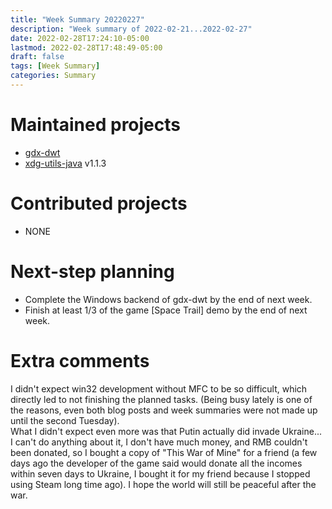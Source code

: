 ```yaml
---
title: "Week Summary 20220227"
description: "Week summary of 2022-02-21...2022-02-27"
date: 2022-02-28T17:24:10-05:00
lastmod: 2022-02-28T17:48:49-05:00
draft: false
tags: [Week Summary]
categories: Summary
---
```


# Maintained projects

- [gdx-dwt](https://github.com/anyicomplex/gdx-dwt)  
- [xdg-utils-java](https://github.com/anyicomplex/xdg-utils-java) v1.1.3

# Contributed projects

- NONE

# Next-step planning

- Complete the Windows backend of gdx-dwt by the end of next week.
- Finish at least 1/3 of the game [Space Trail] demo by the end of next week.

# Extra comments

I didn't expect win32 development without MFC to be so difficult, which directly led to not finishing the planned tasks. (Being busy lately is one of the reasons, even both blog posts and week summaries were not made up until the second Tuesday).  
What I didn't expect even more was that Putin actually did invade Ukraine... I can't do anything about it, I don't have much money, and RMB couldn't been donated, so I bought a copy of "This War of Mine" for a friend (a few days ago the developer of the game said would donate all the incomes within seven days to Ukraine, I bought it for my friend because I stopped using Steam long time ago). I hope the world will still be peaceful after the war.